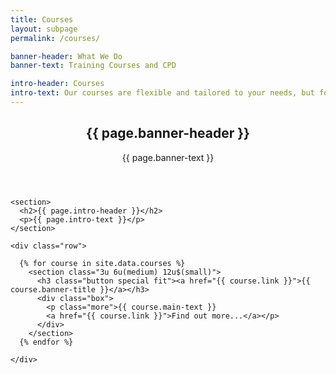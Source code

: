 ```yaml
---
title: Courses
layout: subpage
permalink: /courses/

banner-header: What We Do
banner-text: Training Courses and CPD

intro-header: Courses
intro-text: Our courses are flexible and tailored to your needs, but for guidance we have provided some example ideas below. The availability of each course in terms of appropriate level is listed inside the course description.
---
```


<!-- Main -->
<section id="main" class="wrapper">
  <div class="inner">
    <header class="align-center">
      <h2>{{ page.banner-header }}</h2>
      <p>{{ page.banner-text }}</p>
    </header>

  <!-- Intro -->
    <section>
      <h2>{{ page.intro-header }}</h2>
      <p>{{ page.intro-text }}</p>
    </section>

    <div class="row">

      {% for course in site.data.courses %}
        <section class="3u 6u(medium) 12u$(small)">
          <h3 class="button special fit"><a href="{{ course.link }}">{{ course.banner-title }}</a></h3>
          <div class="box">
            <p class="more">{{ course.main-text }}
            <a href="{{ course.link }}">Find out more...</a></p>
          </div>
        </section>
      {% endfor %}

    </div>

  </div>
</section>
